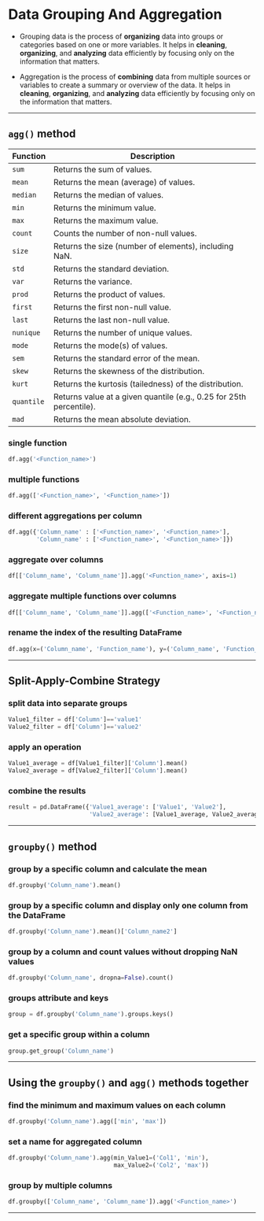 # Data Grouping And Aggregation

- Grouping data is the process of **organizing** data into groups or categories based on one or more variables. It helps in **cleaning**, **organizing**, and **analyzing** data efficiently by focusing only on the information that matters.


- Aggregation is the process of **combining** data from multiple sources or variables to create a summary or overview of the data. It helps in **cleaning**, **organizing**, and **analyzing** data efficiently by focusing only on the information that matters.

---

## `agg()` method

| **Function** | **Description**                                                     |
| ------------ | ------------------------------------------------------------------- |
| `sum`        | Returns the sum of values.                                          |
| `mean`       | Returns the mean (average) of values.                               |
| `median`     | Returns the median of values.                                       |
| `min`        | Returns the minimum value.                                          |
| `max`        | Returns the maximum value.                                          |
| `count`      | Counts the number of non-null values.                               |
| `size`       | Returns the size (number of elements), including NaN.               |
| `std`        | Returns the standard deviation.                                     |
| `var`        | Returns the variance.                                               |
| `prod`       | Returns the product of values.                                      |
| `first`      | Returns the first non-null value.                                   |
| `last`       | Returns the last non-null value.                                    |
| `nunique`    | Returns the number of unique values.                                |
| `mode`       | Returns the mode(s) of values.                                      |
| `sem`        | Returns the standard error of the mean.                             |
| `skew`       | Returns the skewness of the distribution.                           |
| `kurt`       | Returns the kurtosis (tailedness) of the distribution.              |
| `quantile`   | Returns value at a given quantile (e.g., 0.25 for 25th percentile). |
| `mad`        | Returns the mean absolute deviation.                                |


### single function
```python
df.agg('<Function_name>')
```

### multiple functions
```python
df.agg(['<Function_name>', '<Function_name>'])
```

### different aggregations per column
```python
df.agg({'Column_name' : ['<Function_name>', '<Function_name>'],
        'Column_name' : ['<Function_name>', '<Function_name>']})
```

### aggregate over columns
```python
df[['Column_name', 'Column_name']].agg('<Function_name>', axis=1)
```

### aggregate multiple functions over columns
```python
df[['Column_name', 'Column_name']].agg(['<Function_name>', '<Function_name>'], axis=1)
```

### rename the index of the resulting DataFrame
```python
df.agg(x=('Column_name', 'Function_name'), y=('Column_name', 'Function_name'))
```

---

## Split-Apply-Combine Strategy

### split data into separate groups
```python
Value1_filter = df['Column']=='value1'
Value2_filter = df['Column']=='value2'
```

### apply an operation
```python
Value1_average = df[Value1_filter]['Column'].mean()
Value2_average = df[Value2_filter]['Column'].mean()
```

### combine the results
```python
result = pd.DataFrame({'Value1_average': ['Value1', 'Value2'],
                       'Value2_average': [Value1_average, Value2_average]})
```

---

## `groupby()` method

### group by a specific column and calculate the mean
```python
df.groupby('Column_name').mean()
```

### group by a specific column and display only one column from the DataFrame
```python
df.groupby('Column_name').mean()['Column_name2']
```

### group by a column and count values without dropping NaN values
```python
df.groupby('Column_name', dropna=False).count()
```

### groups attribute and keys
```python
group = df.groupby('Column_name').groups.keys()
```

### get a specific group within a column
```python
group.get_group('Column_name')
```

---

## Using the `groupby()` and `agg()` methods together

### find the minimum and maximum values on each column
```python
df.groupby('Column_name').agg(['min', 'max'])
```

### set a name for aggregated column
```python
df.groupby('Column_name').agg(min_Value1=('Col1', 'min'),
                              max_Value2=('Col2', 'max'))
```

### group by multiple columns
```python
df.groupby(['Column_name', 'Column_name']).agg('<Function_name>')
```

---


